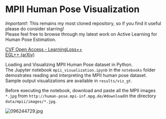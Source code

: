 # MPII Human Pose Visualization <br>

_Important!_: This remains my most cloned repository, so if you find it useful please do consider starring! <br>
Please feel free to browse through my latest work on Active Learning for Human Pose Estimation.

[CVF Open Access - LearningLoss++](https://openaccess.thecvf.com/content/CVPR2021W/TCV/html/Shukla_A_Mathematical_Analysis_of_Learning_Loss_for_Active_Learning_in_CVPRW_2021_paper.html) <br>
[EGL++ (arXiv)](https://arxiv.org/abs/2104.09493)<br>

Loading and Visualizing MPII Human Pose dataset in Python. <br>
The Jupyter notebook ```mpii_visualization.ipynb``` in the ```notebooks``` folder demostrates reading and interpreting the MPII human pose dataset. <br>
Sample output visualizations are available in ```results/viz_gt```.

Before executing the notebook, download and paste all the MPII images ```*.jpg``` from ```http://human-pose.mpi-inf.mpg.de/#download```in the directory ```data/mpii/images/*.jpg```.

![096244729.jpg](/results/viz_gt/096244729.jpg)

